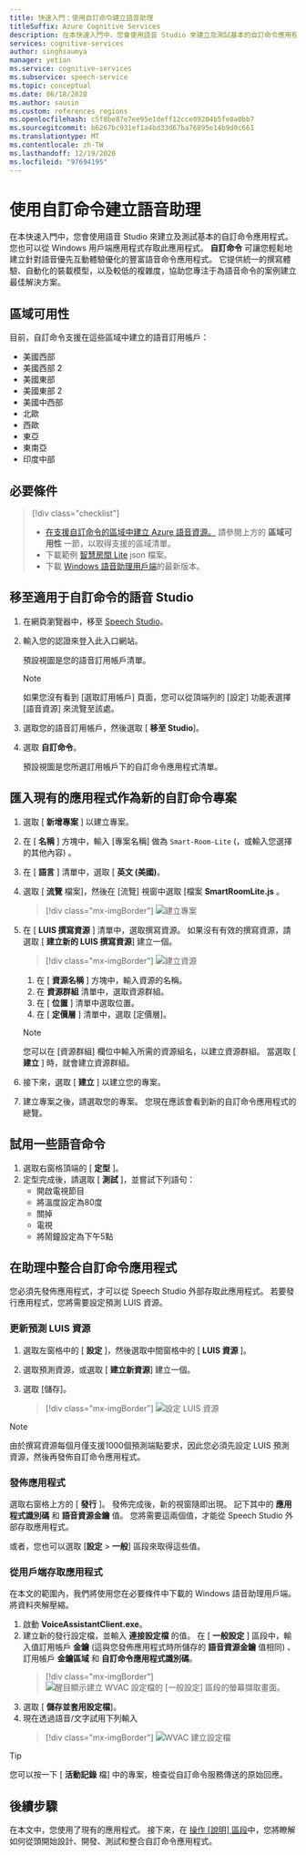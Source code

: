 ```yaml
---
title: 快速入門：使用自訂命令建立語音助理
titleSuffix: Azure Cognitive Services
description: 在本快速入門中，您會使用語音 Studio 來建立及測試基本的自訂命令應用程式。
services: cognitive-services
author: singhsaumya
manager: yetian
ms.service: cognitive-services
ms.subservice: speech-service
ms.topic: conceptual
ms.date: 06/18/2020
ms.author: sausin
ms.custom: references_regions
ms.openlocfilehash: c5f8be87e7ee95e1deff12cce09204b5fe8a0bb7
ms.sourcegitcommit: b6267bc931ef1a4bd33d67ba76895e14b9d0c661
ms.translationtype: MT
ms.contentlocale: zh-TW
ms.lasthandoff: 12/19/2020
ms.locfileid: "97694195"
---
```

# <a name="create-a-voice-assistant-using-custom-commands"></a>使用自訂命令建立語音助理

在本快速入門中，您會使用語音 Studio 來建立及測試基本的自訂命令應用程式。 您也可以從 Windows 用戶端應用程式存取此應用程式。 **自訂命令** 可讓您輕鬆地建立針對語音優先互動體驗優化的豐富語音命令應用程式。 它提供統一的撰寫體驗、自動化的裝載模型，以及較低的複雜度，協助您專注于為語音命令的案例建立最佳解決方案。

## <a name="region-availability"></a>區域可用性
目前，自訂命令支援在這些區域中建立的語音訂用帳戶：
* 美國西部
* 美國西部 2
* 美國東部
* 美國東部 2
* 美國中西部
* 北歐
* 西歐
* 東亞
* 東南亞
* 印度中部

## <a name="prerequisites"></a>必要條件

> [!div class="checklist"]
> * <a href="https://ms.portal.azure.com/#create/Microsoft.CognitiveServicesSpeechServices" target="_blank">在支援自訂命令的區域中建立 Azure 語音資源。<span class="docon docon-navigate-external x-hidden-focus"></span></a> 請參閱上方的 **區域可用性** 一節，以取得支援的區域清單。
> * 下載範例 [智慧房間 Lite](https://aka.ms/speech/cc-quickstart) json 檔案。
> * 下載 [Windows 語音助理用戶端](https://aka.ms/speech/va-samples-wvac)的最新版本。

## <a name="go-to-the-speech-studio-for-custom-commands"></a>移至適用于自訂命令的語音 Studio

1. 在網頁瀏覽器中，移至 [Speech Studio](https://speech.microsoft.com/)。
1. 輸入您的認證來登入此入口網站。

   預設視圖是您的語音訂用帳戶清單。
   > [!NOTE]
   > 如果您沒有看到 [選取訂用帳戶] 頁面，您可以從頂端列的 [設定] 功能表選擇 [語音資源] 來流覽至該處。

1. 選取您的語音訂用帳戶，然後選取 [ **移至 Studio**]。
1. 選取 **自訂命令**。

   預設視圖是您所選訂用帳戶下的自訂命令應用程式清單。

## <a name="import-an-existing-application-as-a-new-custom-commands-project"></a>匯入現有的應用程式作為新的自訂命令專案

1. 選取 [ **新增專案** ] 以建立專案。

1. 在 [ **名稱** ] 方塊中，輸入 [專案名稱] 做為 `Smart-Room-Lite` (，或輸入您選擇的其他內容) 。
1. 在 [ **語言** ] 清單中，選取 [ **英文 (美國)**。
1. 選取 [ **流覽** 檔案]，然後在 [流覽] 視窗中選取 [檔案 **SmartRoomLite.js** 。

    > [!div class="mx-imgBorder"]
    > ![建立專案](media/custom-commands/import-project.png)

1.  在 [ **LUIS 撰寫資源** ] 清單中，選取撰寫資源。 如果沒有有效的撰寫資源，請選取 [  **建立新的 LUIS 撰寫資源**] 建立一個。

    > [!div class="mx-imgBorder"]
    > ![建立資源](media/custom-commands/create-new-luis-resource.png)
    
    
    1. 在 [ **資源名稱** ] 方塊中，輸入資源的名稱。
    1. 在 **資源群組** 清單中，選取資源群組。
    1. 在 [ **位置** ] 清單中選取位置。
    1. 在 [ **定價層** ] 清單中，選取 [定價層]。
    
    
    > [!NOTE]
    > 您可以在 [資源群組] 欄位中輸入所需的資源組名，以建立資源群組。 當選取 [ **建立** ] 時，就會建立資源群組。


1. 接下來，選取 [ **建立** ] 以建立您的專案。
1. 建立專案之後，請選取您的專案。
您現在應該會看到新的自訂命令應用程式的總覽。

## <a name="try-out-some-voice-commands"></a>試用一些語音命令
1. 選取右窗格頂端的 [ **定型** ]。
1. 定型完成後，請選取 [ **測試** ]，並嘗試下列語句：
    - 開啟電視節目
    - 將溫度設定為80度
    - 關掉
    - 電視
    - 將鬧鐘設定為下午5點

## <a name="integrate-custom-commands-application-in-an-assistant"></a>在助理中整合自訂命令應用程式
您必須先發佈應用程式，才可以從 Speech Studio 外部存取此應用程式。 若要發行應用程式，您將需要設定預測 LUIS 資源。  

### <a name="update-prediction-luis-resource"></a>更新預測 LUIS 資源


1. 選取左窗格中的 [ **設定** ]，然後選取中間窗格中的 [  **LUIS 資源** ]。
1. 選取預測資源，或選取 [ **建立新資源**] 建立一個。
1. 選取 [儲存]。
    
    > [!div class="mx-imgBorder"]
    > ![設定 LUIS 資源](media/custom-commands/set-luis-resources.png)

> [!NOTE]
> 由於撰寫資源每個月僅支援1000個預測端點要求，因此您必須先設定 LUIS 預測資源，然後再發佈自訂命令應用程式。

### <a name="publish-the-application"></a>發佈應用程式

選取右窗格上方的 [  **發行** ]。 發佈完成後，新的視窗隨即出現。 記下其中的 **應用程式識別碼** 和 **語音資源金鑰** 值。 您將需要這兩個值，才能從 Speech Studio 外部存取應用程式。

或者，您也可以選取 [**設定**  >  **一般**] 區段來取得這些值。

### <a name="access-application-from-client"></a>從用戶端存取應用程式

在本文的範圍內，我們將使用您在必要條件中下載的 Windows 語音助理用戶端。 將資料夾解壓縮。
1. 啟動 **VoiceAssistantClient.exe**。
1. 建立新的發行設定檔，並輸入 **連接設定檔** 的值。 在 [ **一般設定** ] 區段中，輸入值訂用帳戶 **金鑰** (這與您發佈應用程式時所儲存的 **語音資源金鑰** 值相同) 、訂用帳戶 **金鑰區域** 和 **自訂命令應用程式識別碼**。
    > [!div class="mx-imgBorder"]
    > ![醒目顯示建立 WVAC 設定檔的 [一般設定] 區段的螢幕擷取畫面。](media/custom-commands/create-profile.png)
1. 選取 [ **儲存並套用設定檔**]。
1. 現在透過語音/文字試用下列輸入
    > [!div class="mx-imgBorder"]
    > ![WVAC 建立設定檔](media/custom-commands/conversation.png)


> [!TIP]
> 您可以按一下 [ **活動記錄** 檔] 中的專案，檢查從自訂命令服務傳送的原始回應。

## <a name="next-steps"></a>後續步驟

在本文中，您使用了現有的應用程式。 接下來，在 [操作 [說明] 區段](how-to-custom-commands-create-application-with-simple-commands.md)中，您將瞭解如何從頭開始設計、開發、測試和整合自訂命令應用程式。
